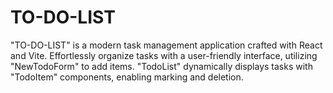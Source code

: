 # TO-DO-LIST
"TO-DO-LIST" is a modern task management application crafted with React and Vite. Effortlessly organize tasks with a user-friendly interface, utilizing "NewTodoForm" to add items. "TodoList" dynamically displays tasks with "TodoItem" components, enabling marking and deletion. 
